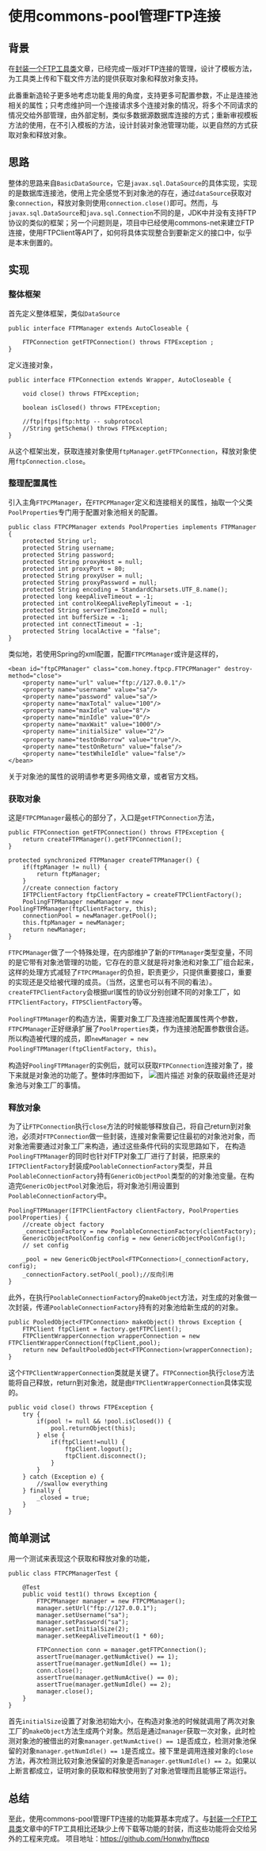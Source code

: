 # 使用commons-pool管理FTP连接

## 背景

在[封装一个FTP工具类](https://segmentfault.com/a/1190000007461457)文章，已经完成一版对FTP连接的管理，设计了模板方法，为工具类上传和下载文件方法的提供获取对象和释放对象支持。

此番重新造轮子更多地考虑功能复用的角度，支持更多可配置参数，不止是连接池相关的属性；只考虑维护同一个连接请求多个连接对象的情况，将多个不同请求的情况交给外部管理，由外部定制，类似多数据源数据库连接的方式；重新审视模板方法的使用，在不引入模板的方法，设计封装对象池管理功能，以更自然的方式获取对象和释放对象。

## 思路
整体的思路来自`BasicDataSource`，它是`javax.sql.DataSource`的具体实现，实现的是数据库连接池，使用上完全感觉不到对象池的存在，通过`dataSource`获取对象`connection`，释放对象则使用`connection.close()`即可。然而，与`javax.sql.DataSource`和`java.sql.Connection`不同的是，JDK中并没有支持FTP协议的类似的框架；另一个问题则是，项目中已经使用commons-net来建立FTP连接，使用FTPClient等API了，如何将具体实现整合到要新定义的接口中，似乎是本末倒置的。

## 实现
### 整体框架
首先定义整体框架，类似`DataSource`
```
public interface FTPManager extends AutoCloseable {

	FTPConnection getFTPConnection() throws FTPException ;
}
```
定义连接对象，
```
public interface FTPConnection extends Wrapper, AutoCloseable {

	void close() throws FTPException;
	
	boolean isClosed() throws FTPException;
	
	//ftp|ftps|ftp:http -- subprotocol
	//String getSchema() throws FTPException;
}
```
从这个框架出发，获取连接对象使用`ftpManager.getFTPConnection`，释放对象使用`ftpConnection.close`。
### 整理配置属性
引入主角`FTPCPManager`，在`FTPCPManager`定义和连接相关的属性，抽取一个父类`PoolProperties`专门用于配置对象池相关的配置。
```
public class FTPCPManager extends PoolProperties implements FTPManager {
    protected String url;    
    protected String username;
    protected String password;
    protected String proxyHost = null;
    protected int proxyPort = 80;
    protected String proxyUser = null;
    protected String proxyPassword = null;
    protected String encoding = StandardCharsets.UTF_8.name();
    protected long keepAliveTimeout = -1;
    protected int controlKeepAliveReplyTimeout = -1;
    protected String serverTimeZoneId = null;
    protected int bufferSize = -1;
    protected int connectTimeout = -1;
    protected String localActive = "false";
}
```
类似地，若使用Spring的xml配置，配置`FTPCPManager`或许是这样的，
```
<bean id="ftpCPManager" class="com.honey.ftpcp.FTPCPManager" destroy-method="close">  
    <property name="url" value="ftp://127.0.0.1"/>  
    <property name="username" value="sa"/>  
    <property name="password" value="sa"/>
    <property name="maxTotal" value="100"/>
    <property name="maxIdle" value="8"/> 
    <property name="minIdle" value="0"/>
    <property name="maxWait" value="1000"/>
    <property name="initialSize" value="2"/>
    <property name="testOnBorrow" value="true"/>、
    <property name="testOnReturn" value="false"/>
    <property name="testWhileIdle" value="false"/>
</bean>
```
关于对象池的属性的说明请参考更多网络文章，或者官方文档。
### 获取对象
这是`FTPCPManager`最核心的部分了，入口是`getFTPConnection`方法，
```
public FTPConnection getFTPConnection() throws FTPException {
    return createFTPManager().getFTPConnection();
}
```
```
protected synchronized FTPManager createFTPManager() {
    if(ftpManager != null) {
        return ftpManager;
    }
    //create connection factory
    IFTPClientFactory ftpClientFactory = createFTPClientFactory();
    PoolingFTPManager newManager = new PoolingFTPManager(ftpClientFactory, this);
    connectionPool = newManager.getPool();
    this.ftpManager = newManager;
    return newManager;
}
```
`FTPCPManager`做了一个特殊处理，在内部维护了新的`FTPManager`类型变量，不同的是它带有对象池管理的功能，它存在的意义就是将对象池和对象工厂组合起来，这样的处理方式减轻了`FTPCPManager`的负担，职责更少，只提供重要接口，重要的实现还是交给被代理的成员。（当然，这里也可以有不同的看法）。`createFTPClientFactory`会根据url属性的协议分别创建不同的对象工厂，如`FTPClientFactory`，`FTPSClientFactory`等。

`PoolingFTPManager`的构造方法，需要对象工厂及连接池配置属性两个参数，`FTPCPManager`正好继承扩展了`PoolProperties`类，作为连接池配置参数很合适。所以构造被代理的成员，即`newManager = new PoolingFTPManager(ftpClientFactory, this)`。

构造好`PoolingFTPManager`的实例后，就可以获取`FTPConnection`连接对象了，接下来就是对象池的功能了。整体时序图如下，
![图片描述][1]
对象的获取最终还是对象池与对象工厂的事情。

### 释放对象
为了让`FTPConnection`执行`close`方法的时候能够释放自己，将自己return到对象池，必须对`FTPConnection`做一些封装，连接对象需要记住最初的对象池对象，而对象池需要通过对象工厂来构造，通过这些条件代码的实现思路如下，
在构造`PoolingFTPManager`的同时也针对FTP对象工厂进行了封装，把原来的`IFTPClientFactory`封装成`PoolableConnectionFactory`类型，并且`PoolableConnectionFactory`持有`GenericObjectPool`类型的的对象池变量。在构造完`GenericObjectPool`对象池后，将对象池引用设置到`PoolableConnectionFactory`中。
```
PoolingFTPManager(IFTPClientFactory clientFactory, PoolProperties poolProperties) {
    //create object factory
    _connectionFactory = new PoolableConnectionFactory(clientFactory);
    GenericObjectPoolConfig config = new GenericObjectPoolConfig();
    // set config
    
    _pool = new GenericObjectPool<FTPConnection>(_connectionFactory, config);
    _connectionFactory.setPool(_pool);//反向引用
}
```
此外，在执行`PoolableConnectionFactory`的`makeObject`方法，对生成的对象做一次封装，传递`PoolableConnectionFactory`持有的对象池给新生成的的对象。
```
public PooledObject<FTPConnection> makeObject() throws Exception {
    FTPClient ftpClient = factory.getFTPClient();
    FTPClientWrapperConnection wrapperConnection = new FTPClientWrapperConnection(ftpClient,pool);
    return new DefaultPooledObject<FTPConnection>(wrapperConnection);
}
```
这个`FTPClientWrapperConnection`类就是关键了。`FTPConnection`执行`close`方法能将自己释放，return到对象池，就是由`FTPClientWrapperConnection`具体实现的。
```
public void close() throws FTPException {
    try {
        if(pool != null && !pool.isClosed()) {
            pool.returnObject(this);
        } else {
            if(ftpClient!=null) {
                ftpClient.logout();
                ftpClient.disconnect();
            }
        }
    } catch (Exception e) {
        //swallow everything
    } finally {
        _closed = true;
    }
}
```
## 简单测试
用一个测试来表现这个获取和释放对象的功能，
```
public class FTPCPManagerTest {

	@Test
	public void test1() throws Exception {
		FTPCPManager manager = new FTPCPManager();
		manager.setUrl("ftp://127.0.0.1");
		manager.setUsername("sa");
		manager.setPassword("sa");
		manager.setInitialSize(2);
		manager.setKeepAliveTimeout(1 * 60);
		
		FTPConnection conn = manager.getFTPConnection();
		assertTrue(manager.getNumActive() == 1);
		assertTrue(manager.getNumIdle() == 1);
		conn.close();
		assertTrue(manager.getNumActive() == 0);
		assertTrue(manager.getNumIdle() == 2);
		manager.close();
	}
}
```
首先`initialSize`设置了对象池初始大小，在构造对象池的时候就调用了两次对象工厂的`makeObject`方法生成两个对象。然后是通过`manager`获取一次对象，此时检测对象池的被借出的对象`manager.getNumActive() == 1`是否成立，检测对象池保留的对象`manager.getNumIdle() == 1`是否成立。接下里是调用连接对象的`close`方法，再次检测比较对象池保留的对象是否`manager.getNumIdle() == 2`。如果以上断言都成立，证明对象的获取和释放使用到了对象池管理而且能够正常运行。

## 总结
至此，使用commons-pool管理FTP连接的功能算基本完成了。与[封装一个FTP工具类](https://segmentfault.com/a/1190000007461457)文章中的FTP工具相比还缺少上传下载等功能的封装，而这些功能将会交给另外的工程来完成。
项目地址：https://github.com/Honwhy/ftpcp


  [1]: https://sfault-image.b0.upaiyun.com/345/349/3453496482-5a71da7265296_articlex